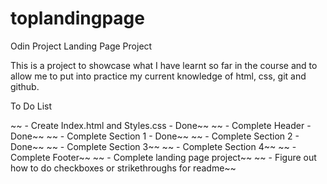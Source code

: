 # toplandingpage
Odin Project Landing Page Project

This is a project to showcase what I have learnt so far in the course and to allow me to put into practice my current knowledge of html, css, git and github.

To Do List

~~ - Create Index.html and Styles.css - Done~~
~~ - Complete Header - Done~~
~~ - Complete Section 1 - Done~~
~~ - Complete Section 2 - Done~~
~~ - Complete Section 3~~
~~ - Complete Section 4~~
~~ - Complete Footer~~
~~ - Complete landing page project~~
~~ - Figure out how to do checkboxes or strikethroughs for readme~~
